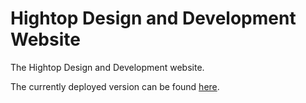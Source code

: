 # Hightop Design and Development Website
The Hightop Design and Development website.

The currently deployed version can be found <a href="https://hightop-design.com/">here</a>.
